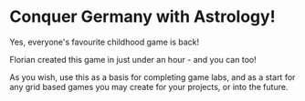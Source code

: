 # Conquer Germany with Astrology!

Yes, everyone's favourite childhood game is back!

Florian created this game in just under an hour - and you can too!

As you wish, use this as a basis for completing game labs, and as a start for any grid based games you may create for your projects, or into the future.
